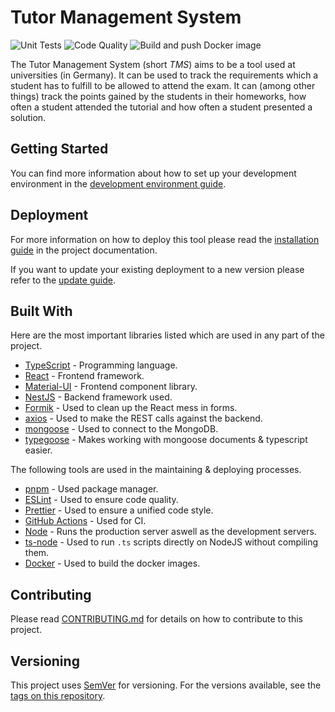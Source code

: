 # Tutor Management System

![Unit Tests](https://github.com/Dudrie/Tutor-Management-System/workflows/Unit%20Tests/badge.svg)
![Code Quality](https://github.com/Dudrie/Tutor-Management-System/workflows/Code%20Quality/badge.svg)
![Build and push Docker image](https://github.com/Dudrie/Tutor-Management-System/workflows/Build%20and%20push%20Docker%20image/badge.svg)

The Tutor Management System (short _TMS_) aims to be a tool used at universities (in Germany). It can be used to track the requirements which a student has to fulfill to be allowed to attend the exam. It can (among other things) track the points gained by the students in their homeworks, how often a student attended the tutorial and how often a student presented a solution.

## Getting Started

You can find more information about how to set up your development environment in the [development environment guide](https://dudrie.github.io/Tutor-Management-System/docs/dev/setup-env).

## Deployment

For more information on how to deploy this tool please read the [installation guide](https://dudrie.github.io/Tutor-Management-System/docs/setup/installation) in the project documentation.

If you want to update your existing deployment to a new version please refer to the [update guide](https://dudrie.github.io/Tutor-Management-System/docs/setup/update).

## Built With

Here are the most important libraries listed which are used in any part of the project.

-   [TypeScript](https://typescriptlang.org) - Programming language.
-   [React](https://reactjs.org/) - Frontend framework.
-   [Material-UI](https://material-ui.com) - Frontend component library.
-   [NestJS](https://nestjs.com/) - Backend framework used.
-   [Formik](https://jaredpalmer.com/formik/) - Used to clean up the React mess in forms.
-   [axios](https://github.com/axios/axios) - Used to make the REST calls against the backend.
-   [mongoose](https://mongoosejs.com/) - Used to connect to the MongoDB.
-   [typegoose](https://github.com/typegoose/typegoose) - Makes working with mongoose documents & typescript easier.

The following tools are used in the maintaining & deploying processes.

-   [pnpm](https://pnpm.js.org/en/) - Used package manager.
-   [ESLint](https://eslint.org/) - Used to ensure code quality.
-   [Prettier](https://prettier.io/) - Used to ensure a unified code style.
-   [GitHub Actions](https://github.com/features/actions) - Used for CI.
-   [Node](https://nodejs.org/) - Runs the production server aswell as the development servers.
-   [ts-node](https://github.com/TypeStrong/ts-node) - Used to run `.ts` scripts directly on NodeJS without compiling them.
-   [Docker](https://www.docker.com/) - Used to build the docker images.

## Contributing

Please read [CONTRIBUTING.md](/CONTRIBUTING.md) for details on how to contribute to this project.

## Versioning

This project uses [SemVer](http://semver.org/) for versioning. For the versions available, see the [tags on this repository](https://github.com/Dudrie/Tutor-Management-System/tags).

<!-- ## License -->
